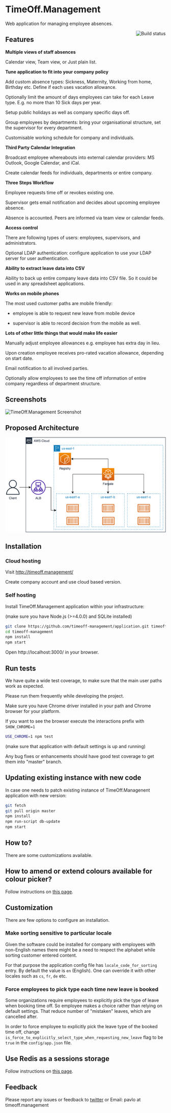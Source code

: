 
# TimeOff.Management

Web application for managing employee absences.

<a href="https://travis-ci.org/timeoff-management/timeoff-management-application"><img align="right" src="https://travis-ci.org/timeoff-management/timeoff-management-application.svg?branch=master" alt="Build status" /></a>

## Features

**Multiple views of staff absences**

Calendar view, Team view, or Just plain list.

**Tune application to fit into your company policy**

Add custom absence types: Sickness, Maternity, Working from home, Birthday etc. Define if each uses vacation allowance.

Optionally limit the amount of days employees can take for each Leave type. E.g. no more than 10 Sick days per year.

Setup public holidays as well as company specific days off.

Group employees by departments: bring your organisational structure, set the supervisor for every department.

Customisable working schedule for company and individuals.

**Third Party Calendar Integration**

Broadcast employee whereabouts into external calendar providers: MS Outlook, Google Calendar, and iCal.

Create calendar feeds for individuals, departments or entire company.

**Three Steps Workflow**

Employee requests time off or revokes existing one.

Supervisor gets email notification and decides about upcoming employee absence.

Absence is accounted. Peers are informed via team view or calendar feeds.

**Access control**

There are following types of users: employees, supervisors, and administrators.

Optional LDAP authentication: configure application to use your LDAP server for user authentication.

**Ability to extract leave data into CSV**

Ability to back up entire company leave data into CSV file. So it could be used in any spreadsheet applications.

**Works on mobile phones**

The most used customer paths are mobile friendly:

* employee is able to request new leave from mobile device

* supervisor is able to record decision from the mobile as well.

**Lots of other little things that would make life easier**

Manually adjust employee allowances
e.g. employee has extra day in lieu.

Upon creation employee receives pro-rated vacation allowance, depending on start date.

Email notification to all involved parties.

Optionally allow employees to see the time off information of entire company regardless of department structure.

## Screenshots

![TimeOff.Management Screenshot](https://raw.githubusercontent.com/timeoff-management/application/master/public/img/readme_screenshot.png)

## Proposed Architecture

![Architecture](architecture.png)

## Installation

### Cloud hosting

Visit http://timeoff.management/

Create company account and use cloud based version.

### Self hosting

Install TimeOff.Management application within your infrastructure:

(make sure you have Node.js (>=4.0.0) and SQLite installed)

```bash
git clone https://github.com/timeoff-management/application.git timeoff-management
cd timeoff-management
npm install
npm start
```
Open http://localhost:3000/ in your browser.

## Run tests

We have quite a wide test coverage, to make sure that the main user paths work as expected.

Please run them frequently while developing the project.

Make sure you have Chrome driver installed in your path and Chrome browser for your platform.

If you want to see the browser execute the interactions prefix with `SHOW_CHROME=1`

```bash
USE_CHROME=1 npm test
```

(make sure that application with default settings is up and running)

Any bug fixes or enhancements should have good test coverage to get them into "master" branch.

## Updating existing instance with new code

In case one needs to patch existing instance of TimeOff.Managenent application with new version:

```bash
git fetch
git pull origin master
npm install
npm run-script db-update
npm start
```

## How to?

There are some customizations available.

## How to amend or extend colours available for colour picker?
Follow instructions on [this page](docs/extend_colors_for_leave_type.md).

## Customization

There are few options to configure an installation.

### Make sorting sensitive to particular locale

Given the software could be installed for company with employees with non-English names there might be a need to
respect the alphabet while sorting customer entered content.

For that purpose the application config file has `locale_code_for_sorting` entry.
By default the value is `en` (English). One can override it with other locales such as `cs`, `fr`, `de` etc.

### Force employees to pick type each time new leave is booked

Some organizations require employees to explicitly pick the type of leave when booking time off. So employee makes a choice rather than relying on default settings.
That reduce number of "mistaken" leaves, which are cancelled after.

In order to force employee to explicitly pick the leave type of the booked time off, change `is_force_to_explicitly_select_type_when_requesting_new_leave`
flag to be `true` in the `config/app.json` file.

## Use Redis as a sessions storage

Follow instructions on [this page](docs/SessionStoreInRedis.md).

## Feedback

Please report any issues or feedback to <a href="https://twitter.com/FreeTimeOffApp">twitter</a> or Email: pavlo at timeoff.management

